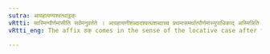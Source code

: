 ```yaml
---
sutra: आग्रहायण्यश्वत्थाट्ठक्
vRtti: सास्मिन्पौर्णमासीति सर्वमनुवर्तते । आग्रहायणीशब्दादश्वत्थशब्दाच्च प्रथमासमर्थात्पौर्णमास्युपाधिकाद् अस्मिन्निति सप्तम्यर्थे ठक् प्रत्ययो भवति ॥
vRtti_eng: The affix ठक् comes in the sense of the locative case after the words '_agrahayani_' and '_asvattha_' ending in the first case-affix in construction and being the name of a full-moon night.

---
```

